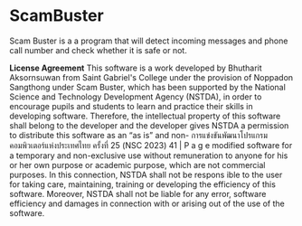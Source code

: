 # ScamBuster
Scam Buster is a a program that will detect incoming messages and phone call number and check whether it is safe or not.

**License Agreement**
This software is a work developed by Bhutharit Aksornsuwan
from Saint Gabriel's College under the provision of Noppadon Sangthong
under Scam Buster, which has been supported by the National
Science and Technology Development Agency (NSTDA), in order to
encourage pupils and students to learn and practice their skills in
developing software. Therefore, the intellectual property of this
software shall belong to the developer and the developer gives NSTDA
a permission to distribute this software as an “as is” and non-
การแข่งขันพัฒนาโปรแกรมคอมพิวเตอร์แห่งประเทศไทย ครั้งที่ 25 (NSC 2023) 41 | P a g e
modified software for a temporary and non-exclusive use without
remuneration to anyone for his or her own purpose or academic
purpose, which are not commercial purposes. In this connection,
NSTDA shall not be respons ible to the user for taking care,
maintaining, training or developing the efficiency of this software.
Moreover, NSTDA shall not be liable for any error, software efficiency
and damages in connection with or arising out of the use of the
software.
